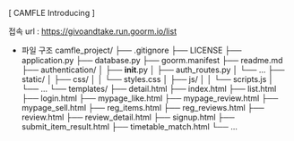 
[ CAMFLE Introducing ]

접속 url : https://givoandtake.run.goorm.io/list

* 파일 구조
camfle_project/
├── .gitignore
├── LICENSE
├── application.py
├── database.py
├── goorm.manifest
├── readme.md
├── authentication/
│   ├── __init__.py
│   ├── auth_routes.py
│   └── ...
├── static/
│   ├── css/
│   │   └── styles.css
│   ├── js/
│   │   └── scripts.js
│   └── ...
└── templates/
    ├── detail.html
    ├── index.html
    ├── list.html
    ├── login.html
    ├── mypage_like.html
    ├── mypage_review.html
    ├── mypage_sell.html
    ├── reg_items.html
    ├── reg_reviews.html
    ├── review.html
    ├── review_detail.html
    ├── signup.html
    ├── submit_item_result.html
    ├── timetable_match.html
    └── ...
